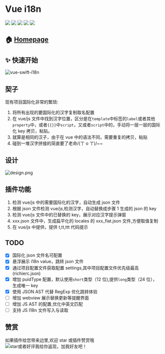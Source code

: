 # Vue i18n

[![](https://vsmarketplacebadge.apphb.com/version/RichieChoo.vue-swift-i18n.svg)](https://marketplace.visualstudio.com/items?itemName=RichieChoo.vue-swift-i18n)
[![](https://vsmarketplacebadge.apphb.com/installs-short/RichieChoo.vue-swift-i18n.svg)](https://marketplace.visualstudio.com/items?itemName=RichieChoo.vue-swift-i18n)
[![](https://vsmarketplacebadge.apphb.com/downloads-short/RichieChoo.vue-swift-i18n.svg)](https://marketplace.visualstudio.com/items?itemName=RichieChoo.vue-swift-i18n)
[![](https://vsmarketplacebadge.apphb.com/rating-short/RichieChoo.vue-swift-i18n.svg)](https://marketplace.visualstudio.com/items?itemName=RichieChoo.vue-swift-i18n)
[![](https://vsmarketplacebadge.apphb.com/trending-monthly/RichieChoo.vue-swift-i18n.svg)](https://marketplace.visualstudio.com/items?itemName=RichieChoo.vue-swift-i18n)

## 🏠 [Homepage](https://vueswifti18n.richieyu.club)


## ✨ 快速开始
![vue-swift-i18n](./swift.gif)

## 契子

现有项目国际化非常的繁琐:

1. 将所有出现的要国际化的汉字复制取名配置
1. 在 vue/js 文件中找到汉字位置，区分是在`template`中标签的`label`或者其他`property`中，或者`{{}}`中`script`，又或者`script`中的，手动将一层一层的国际化 key 拷贝，粘贴。
1. 就算是相同的汉子，由于在 vue 中的语法不同，需要重复的拷贝，粘贴
1. 碰到一堆汉字拼接的简直要了老命/(ㄒ o ㄒ)/~~

## 设计

![design.png](https://cdn.nlark.com/yuque/0/2020/png/111625/1582165204110-151c4717-556e-443e-8975-cb29cbcbe83f.png "design")

## 插件功能

1. 检测 vue/js 中的需要国际化的汉字，自动生成 json 文件
1. 根据 json 文件检测 vue/js,检测汉字，自动替换成步骤 1 生成的 json 的 key
1. 检测 vue/js 文件中的已替换的 key，展示对应汉字提示弹窗
1. xxx.json 文件中，生成扁平化的 locales 的 xxx_flat.json 文件,方便取值复制
1. 在 vue/js 中提供，提供 t,tt,ttt 代码提示

## TODO

- [x] 国际化 json 文件名可配置
- [x] 悬浮展示 i18n value，跳转 json 文件
- [x] 通过项目配置文件获取配置 settings,其中项目配置文件优先级最高(richierc.json)
- [x] 增加 puidType 配置，默认使用`short`类型（12 位),提供`long`类型（24 位），生成唯一 key
- [x] 使用 JSON AST 代替 RegExp 优化跳转体验
- [ ] 增加 webview 展示替换更新等提醒界面
- [ ] 增加 JS AST 的配置,优化中英文匹配
- [ ] 支持 JS I18n 文件写入与读取

## 赞赏

如果插件给您带来边里,欢迎 star 或插件赞赏哦
![star或者好评我给你返现，加我好友吧！](https://cdn.nlark.com/yuque/0/2020/png/111625/1591099372734-9be6b399-dc8e-4b2b-9313-b2f6b4c0169c.png "star或者好评我给你返现，加我好友吧！")
